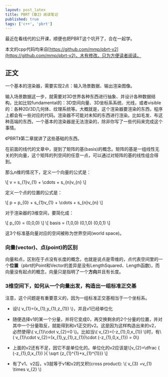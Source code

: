 ```yaml
---
layout: post_latex
title: PBRT《章2》阅读笔记
published: true
tags: ['c++', 'pbrt']
---
```



最近在看线代的公开课，顺便也把PBRT这个坑开了，合在一起学。

本文的cpp代码均来自[https://github.com/mmp/pbrt-v2](https://github.com/mmp/pbrt-v2)，木有修改。只为方便读者阅读。

## 正文

一个基本的渲染器，需要实现2点：输入场景数据、输出渲染图像。

输入场景数据这一步，就需要对3D世界各种东西进行抽象、并设计各种数据结构，比如比较fundamental的：3D空间向量、3D坐标系系统、光线，或者visible的：各种2D/3D几何体、纹理系统等。大概就是，这个渲染器要渲染的东西，程序上都会有一些对应的代码。渲染器不可能对未知的东西进行渲染。比如毛发、布这种高端的东西，一个基本的渲染器是无法渲染的，除非你写了一些代码来完成这个事情。

《PBRT》第二章就讲了这些基础的东西。


在前面的线代的文章中，提到了矩阵的基(basis)的概念。矩阵的基是一组线性无关的列向量，这个矩阵的列空间的任意一点，可以通过对矩阵的基的线性组合得到。

那么n维的情况下，定义一个向量的公式是：

\\[ v = s\_\{1\}v\_\{1\} + \\cdots + s\_\{n\}v\_\{n\} \\]

定义一个点的位置的公式是：

\\[ p = p\_\{0\} + s\_\{1\}v\_\{1\} + \\cdots + s\_\{n\}v\_\{n\} \\]

对于渲染器的3维空间，要简化成：

\\[ p\_\{0\} = (0,0,0) \\]
\\[ basis = (1,0,0) (0,1,0) (0,0,1) \\]

这3个标准基向量对应的空间被称为世界空间(world space)。


### 向量(vector)、点(point)的区别

向量和点，区别在于点没有长度的概念，也就是说点是零维的，点代表空间里的一个**位置**（pbrt的Point和Vector的差异是没有LengthSquared、Length函数)，而向量没有起点的概念，向量只是指明了一个**方向**并且有长度。


### 3维空间下，如何从一个向量出发，构造出一组标准正交基

注意，这个问题是有重要意义的，因为一组标准正交基相当于一个坐标系。

- 设\\( v\_\{1\}=(x\_\{1\},y\_\{1\},z\_\{1\}) \\)，并且v1已经单位化

- 随便选择v1的某一个分量，并将它变成0，再交换剩余的2个分量的位置，并对其中一个分量取反，就能得到和v1正交的v2。这是因为这样构造出来的v2，必然使得\\(  v\_\{1\}\\cdot v\_\{2\}=0 \\)。比如当\\( v\_\{2\}=(-z\_\{1\},0,x\_\{1\}) \\)时，有\\( v\_\{1\}\\cdot v\_\{2\}=(x\_\{1\},y\_\{1\},z\_\{1\})\\cdot (-z\_\{1\},0,x\_\{1\}) = 0\\)
- 上面的v2还有不足，因它不是单位化的。单位化的v2应该是\\[v\_\{2\}=\\dfrac \{ (-z\_\{1\},0,x\_\{1\}) \}\{ \\sqrt \{z\_\{1\}\^\{1\}+x\_\{1\}\^\{1\}\}\} \\]
- 有了v1、v2后，v3就等于v1和v2的叉积(cross product): \\( v\_\{3\} =v\_\{1\} \\times v\_\{2\} \\)
